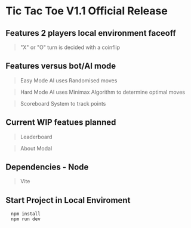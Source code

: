 # Tic Tac Toe V1.1 Official Release

## Features 2 players local environment faceoff

> "X" or "O" turn is decided with a coinflip

## Features versus bot/AI mode

> Easy Mode AI uses Randomised moves

> Hard Mode AI uses Minimax Algorithm to determine optimal moves

> Scoreboard System to track points

## Current WIP featues planned

> Leaderboard

> About Modal

## Dependencies - Node

> Vite

## Start Project in Local Enviroment

```shell
  npm install
  npm run dev
```
